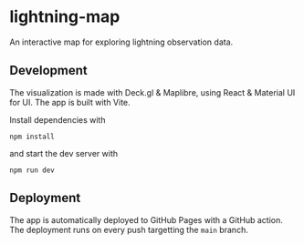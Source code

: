 # lightning-map

An interactive map for exploring lightning observation data.

## Development

The visualization is made with Deck.gl & Maplibre,
using React & Material UI for UI.
The app is built with Vite.

Install dependencies with
```console
npm install
```
and start the dev server with
```console
npm run dev
```

## Deployment

The app is automatically deployed to GitHub Pages with a GitHub action.
The deployment runs on every push targetting the `main` branch.
